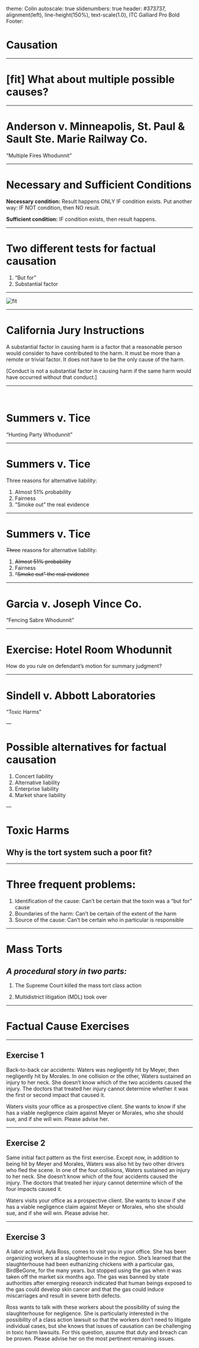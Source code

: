 theme: Colin
autoscale: true
slidenumbers: true
header: #373737, alignment(left), line-height(150%), text-scale(1.0), ITC Galliard Pro Bold
Footer:





# Causation

---

# [fit] What about multiple possible causes?

---

# Anderson v. Minneapolis, St. Paul & Sault Ste. Marie Railway Co.

“Multiple Fires Whodunnit”

---

# Necessary and Sufficient Conditions

**Necessary condition:**
Result happens ONLY IF condition exists.
Put another way: 
IF NOT condition, then NO result.

**Sufficient condition:**
IF condition exists, then result happens.

---

# Two different tests for factual causation

1. “But for”
2. Substantial factor

---

![fit](/Users/colindoyle/Documents/Loyola/Torts/2024_2025/slides/images/same_pic.jpeg)

---

# California Jury Instructions

A substantial factor in causing harm is a factor that a reasonable person would consider to have contributed to the harm. It must be more than a remote or trivial factor. It does not have to be the only cause of the harm.

[Conduct is not a substantial factor in causing harm if the same harm would have occurred without that conduct.]

---

​            

# Summers v. Tice

“Hunting Party Whodunnit”

---

# Summers v. Tice

Three reasons for alternative liability:

1. Almost 51% probability
2. Fairness
3. “Smoke out” the real evidence

---

# Summers v. Tice

~~Three~~ reason~~s~~ for alternative liability:

1. ~~Almost 51% probability~~
2. Fairness
3. ~~“Smoke out” the real evidence~~

---

# Garcia v. Joseph Vince Co.

“Fencing Sabre Whodunnit”

---

# Exercise: Hotel Room Whodunnit

How do you rule on defendant’s motion for summary judgment?

---

# Sindell v. Abbott Laboratories

“Toxic Harms”

—

# Possible alternatives for factual causation

1. Concert liability
2. Alternative liability
3. Enterprise liability
4. Market share liability

—

# Toxic Harms

## Why is the tort system such a poor fit?

---

# Three frequent problems:

1. Identification of the cause: Can’t be certain that the toxin was a “but for” cause
2. Boundaries of the harm: Can’t be certain of the extent of the harm
3. Source of the cause: Can’t be certain who in particular is responsible

---

# Mass Torts

## _A procedural story in two parts:_

1. The Supreme Court killed the mass tort class action

2. Multidistrict litigation (MDL) took over

---

# Factual Cause Exercises



---



## Exercise 1

Back-to-back car accidents: Waters was negligently hit by Meyer, then negligently hit by Morales. In one collision or the other, Waters sustained an injury to her neck. She doesn’t know which of the two accidents caused the injury. The doctors that treated her injury cannot determine whether it was the first or second impact that caused it.

Waters visits your office as a prospective client. She wants to know if she has a viable negligence claim against Meyer or Morales, who she should sue, and if she will win. Please advise her.

---

## Exercise 2

Same initial fact pattern as the first exercise. Except now, in addition to being hit by Meyer and Morales, Waters was also hit by two other drivers who fled the scene. In one of the four collisions, Waters sustained an injury to her neck. She doesn’t know which of the four accidents caused the injury. The doctors that treated her injury cannot determine which of the four impacts caused it. 

Waters visits your office as a prospective client. She wants to know if she has a viable negligence claim against Meyer or Morales, who she should sue, and if she will win. Please advise her.

---

## Exercise 3

A labor activist, Ayla Ross, comes to visit you in your office. She has been organizing workers at a slaughterhouse in the region. She’s learned that the slaughterhouse had been euthanizing chickens with a particular gas, BirdBeGone, for the many years. but stopped using the gas when it was taken off the market six months ago. The gas was banned by state authorities after emerging research indicated that human beings exposed to the gas could develop skin cancer and that the gas could induce miscarriages and result in severe birth defects.

Ross wants to talk with these workers about the possibility of suing the slaughterhouse for negligence. She is particularly interested in the possibility of a class action lawsuit so that the workers don’t need to litigate individual cases, but she knows that issues of causation can be challenging in toxic harm lawsuits. For this question, assume that duty and breach can be proven. Please advise her on the most pertinent remaining issues.